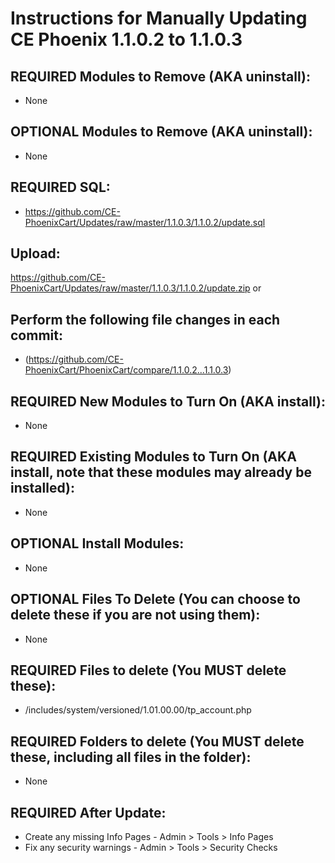# Instructions for Manually Updating CE Phoenix 1.1.0.2 to 1.1.0.3

## REQUIRED Modules to Remove (AKA uninstall):
* None

## OPTIONAL Modules to Remove (AKA uninstall):
* None

## REQUIRED SQL:
* https://github.com/CE-PhoenixCart/Updates/raw/master/1.1.0.3/1.1.0.2/update.sql

## Upload: 
https://github.com/CE-PhoenixCart/Updates/raw/master/1.1.0.3/1.1.0.2/update.zip
or
## Perform the following file changes in each commit:
* (https://github.com/CE-PhoenixCart/PhoenixCart/compare/1.1.0.2...1.1.0.3)

## REQUIRED New Modules to Turn On (AKA install):
* None

## REQUIRED Existing Modules to Turn On (AKA install, note that these modules may already be installed):
* None

## OPTIONAL Install Modules:
* None

## OPTIONAL Files To Delete (You can choose to delete these if you are not using them):
* None

## REQUIRED Files to delete (You MUST delete these):
* /includes/system/versioned/1.01.00.00/tp_account.php

## REQUIRED Folders to delete (You MUST delete these, including all files in the folder):
* None

## REQUIRED After Update:
* Create any missing Info Pages - Admin > Tools > Info Pages
* Fix any security warnings - Admin > Tools > Security Checks
